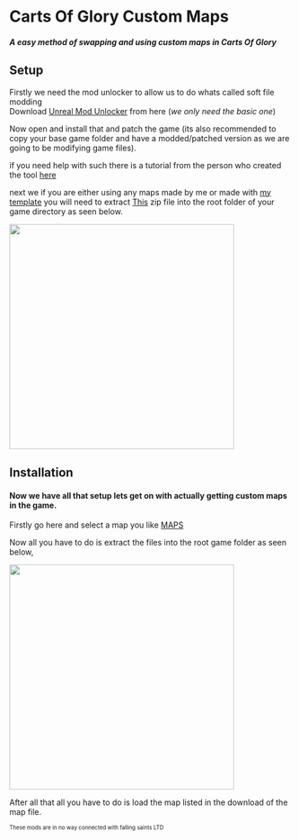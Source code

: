 # Carts Of Glory Custom Maps
#### *A easy method of swapping and using custom maps in Carts Of Glory*


## Setup

Firstly we need the mod unlocker to allow us to do whats called soft file modding \
Download [Unreal Mod Unlocker](https://illusory.dev/) from here (*we only need the basic one*)

Now open and install that and patch the game (its also recommended to copy your base game folder and have a modded/patched version as we are going to be modifying game files).

if you need help with such there is a tutorial from the person who created the tool [here](https://youtube.com/clip/UgkxVNSm7LoOvsfQQ9WrVq44upcBOC5C98qe?si=ZRh0zl8izbs3HFVM)


next we if you are either using any maps made by me or made with [my template](https://github.com/l-S4M-l/Carts-Of-Glory-Custom-Maps/blob/main/Example%20Project.zip) you will need to extract [This](https://github.com/l-S4M-l/Carts-Of-Glory-Custom-Maps/blob/main/Engine.zip) zip file into the root folder of your game directory as seen below.

<img src="https://images2.imgbox.com/90/35/swF1lFpI_o.png" width="400px">

## Installation
#### Now we have all that setup lets get on with actually getting custom maps in the game.

Firstly go here and select a map you like [MAPS](https://github.com/l-S4M-l/Carts-Of-Glory-Custom-Maps/blob/main/Maps/Map%20List.MD)

Now all you have to do is extract the files into the root game folder as seen below,

<img src="https://images2.imgbox.com/62/74/MF3mYSTy_o.png" width="400px">


After all that all you have to do is load the map listed in the download of the map file.




<sub><sup> These mods are in no way connected with falling saints LTD <sub><sup>
